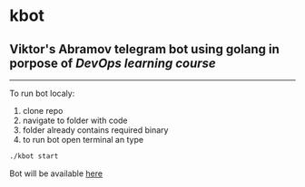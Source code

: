 # kbot
## Viktor's Abramov telegram bot using **golang** in porpose of _DevOps learning course_

___
To run bot localy:
1. clone repo
2. navigate to folder with code
3. folder already contains required binary
4. to run bot open terminal an type 
```bash
./kbot start
```

Bot will be available [here](https://t.me/viktorabramov_bot)
